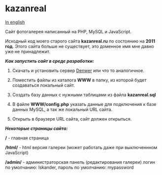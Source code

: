 # kazanreal

[In english](README_ENG.md)

Сайт фотогалерея написанный на PHP, MySQL и JavaScript.

Исходный код моего старого сайта **kazanreal.ru** по состоянию на **2011 год**. Этого сайта больше не существует, это доменное имя мне давно уже не принадлежит.

**_Как запустить сайт в среде разработки:_**

1) Скачать и установить сервер [Denwer](http://www.denwer.ru/) или что то аналогичное.

2) Поместить файлы из каталога **WWW** в папку, из которой будет создаваться локальный сайт.

3) Создать базу данных с нужными таблицами из файла **kazanreal.sql**

4) В файле **WWW/config.php** указать данные для подключения к базе данных MySQL, а так же локальный URL сайта.

5) Открыть в браузере URL сайта, сайт должен открыться.

**_Некоторые страницы сайта:_**

**/** - главная страница

**/html/** - html версия галереи (может работать даже при выключеннном JavaScript)

**/admin/** - администраторская панель (редактирования галереи) логин по умолчанию: Iskander, пароль по умолчанию: mypassword

